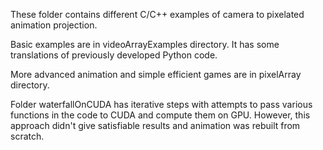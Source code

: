 These folder contains different C/C++ examples of camera to pixelated animation projection. 

Basic examples are in videoArrayExamples directory. It has some translations of previously developed Python code.

More advanced animation and simple efficient games are in pixelArray directory. 

Folder waterfallOnCUDA has iterative steps with attempts to pass various functions in the code to CUDA and compute them on GPU. 
However, this approach didn't give satisfiable results and animation was rebuilt from scratch. 